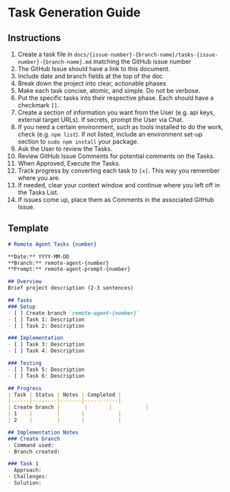 # Task Generation Guide

## Instructions
1. Create a task file in `docs/{issue-number}-{branch-name}/tasks-{issue-number}-{branch-name}.md` matching the GitHub issue number
2. The GitHub Issue should have a link to this document.
3. Include date and branch fields at the top of the doc
4. Break down the project into clear, actionable phases
5. Make each task concise, atomic, and simple.  Do not be verbose.
6. Put the specific tasks into their respective phase.  Each should have a checkmark `[]`.
7. Create a section of information you want from the User (e.g. api keys, external target URLs).  If secrets, prompt the User via Chat.
8. If you need a certain environment, such as tools installed to do the work, check (e.g. `npm list`).  If not listed, include an environment set-up section to `sudo npm install` your package.
9. Ask the User to review the Tasks.
10. Review GitHub Issue Comments for potential comments on the Tasks.
11. When Approved, Execute the Tasks.
12. Track progress by converting each task to `[x]`. This way you remember where you are.
13. If needed, clear your context window and continue where you left off in the Tasks List.
14. If issues come up, place them as Comments in the associated GitHub Issue.


## Template
```markdown
# Remote Agent Tasks {number}

**Date:** YYYY-MM-DD
**Branch:** remote-agent-{number}
**Prompt:** remote-agent-prompt-{number}

## Overview
Brief project description (2-3 sentences)

## Tasks
### Setup
- [ ] Create branch `remote-agent-{number}`
- [ ] Task 1: Description
- [ ] Task 2: Description

### Implementation
- [ ] Task 3: Description
- [ ] Task 4: Description

### Testing
- [ ] Task 5: Description
- [ ] Task 6: Description

## Progress
| Task | Status | Notes | Completed |
|------|--------|-------|-----------|
| Create branch |        |       |           |
| 1    |        |       |           |
| 2    |        |       |           |

## Implementation Notes
### Create branch
- Command used:
- Branch created:

### Task 1
- Approach:
- Challenges:
- Solution:
```
